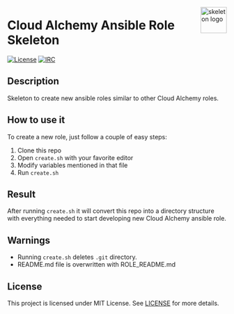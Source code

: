 <p><img src="http://pngimg.com/uploads/skeleton/skeleton_PNG42642.png" alt="skeleton logo" title="graph" align="right" height="60" /></p>

# Cloud Alchemy Ansible Role Skeleton

[![License](https://img.shields.io/badge/license-MIT%20License-brightgreen.svg)](https://opensource.org/licenses/MIT)
[![IRC](https://img.shields.io/badge/irc.freenode.net-%23cloudalchemy-yellow.svg)](https://kiwiirc.com/nextclient/#ircs://irc.freenode.net/#cloudalchemy)

## Description

Skeleton to create new ansible roles similar to other Cloud Alchemy roles.

## How to use it

To create a new role, just follow a couple of easy steps:
1. Clone this repo
1. Open `create.sh` with your favorite editor
1. Modify variables mentioned in that file
1. Run `create.sh`

## Result

After running `create.sh` it will convert this repo into a directory structure with everything needed to start 
developing new Cloud Alchemy ansible role.

## Warnings

- Running `create.sh` deletes `.git` directory.
- README.md file is overwritten with ROLE_README.md

## License

This project is licensed under MIT License. See [LICENSE](/LICENSE) for more details.
